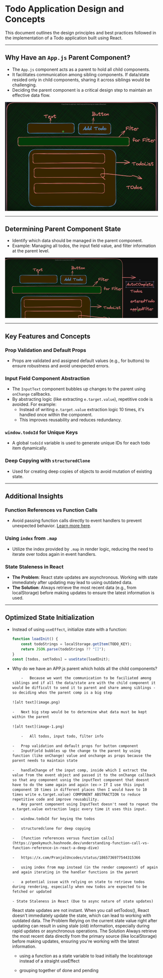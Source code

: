 # Todo Application Design and Concepts

This document outlines the design principles and best practices followed in the implementation of a Todo application built using React.

---

## Why Have an `App.js` Parent Component?

-   The `App.js` component acts as a parent to hold all child components.
-   It facilitates communication among sibling components. If data/state resided only in child components, sharing it across siblings would be challenging.
-   Deciding the parent component is a critical design step to maintain an effective data flow.

![Parent Component Diagram](image.png)

---

## Determining Parent Component State

-   Identify which data should be managed in the parent component.
-   Example: Managing all todos, the input field value, and filter information at the parent level.

![State Management Diagram](image-1.png)

---

## Key Features and Concepts

### Prop Validation and Default Props

-   Props are validated and assigned default values (e.g., for buttons) to ensure robustness and avoid unexpected errors.

### Input Field Component Abstraction

-   The `InputText` component bubbles up changes to the parent using `onChange` callbacks.
-   By abstracting logic (like extracting `e.target.value`), repetitive code is avoided. For example:
    -   Instead of writing `e.target.value` extraction logic 10 times, it's handled once within the component.
    -   This improves reusability and reduces redundancy.

### `window.todoId` for Unique Keys

-   A global `todoId` variable is used to generate unique IDs for each todo item dynamically.

### Deep Copying with `structuredClone`

-   Used for creating deep copies of objects to avoid mutation of existing state.

---

## Additional Insights

### Function References vs Function Calls

-   Avoid passing function calls directly to event handlers to prevent unexpected behavior.
    [Learn more here](https://geekymuch.hashnode.dev/understanding-function-call-vs-function-reference-in-react-a-deep-dive).

### Using `index` from `.map`

-   Utilize the index provided by `.map` in render logic, reducing the need to iterate over todos again in event handlers.

### State Staleness in React

-   **The Problem**: React state updates are asynchronous. Working with state immediately after updating may lead to using outdated data.
-   **The Solution**: Always retrieve the most recent data (e.g., from localStorage) before making updates to ensure the latest information is used.

---

## Optimized State Initialization

-   Instead of using `useEffect`, initialize state with a function:

    ```javascript
    function loadInit() {
    	const todoStrings = localStorage.getItem(TODO_KEY);
    	return JSON.parse(todoStrings ?? "[]");
    }
    const [todos, setTodos] = useState(loadInit);
    ```

-   Why do we have an APP.js parent which holds all the child components?

            -   Because we want the communication to be faciliated among siblings and if all the data/state are with the child component it would be difficult to send it to parent and share among siblings - so deciding whos the parent comp is a big step

        ![alt text](image.png)

        -   Next big step would be to determine what data must be kept within the parent

        ![alt text](image-1.png)

            -   All todos, input todo, filter info

        -   Prop validation and default props for button component
        -   InputField bubbles up the change to the parent by using function (like onChange) value and onchange as props because the parent needs to maintain state

        -   handleChange of the input comp, inside which I extract the value from the event object and passed it to the onChange callback so that any component usnig the inputText component that doesnt have to do the same again and again (ex-> If I use this input component 10 times in different places then I would have to 10 times write e.target.value) COMPONENT ABSTRACTION to reduce repetitive code and improve reusability.
            Any parent component using InputText doesn't need to repeat the e.target.value extraction logic every time it uses this input.

        -   window.todoId for keying the todos

        -   structuredclone for deep copying

        -   [function references versus function calls](https://geekymuch.hashnode.dev/understanding-function-call-vs-function-reference-in-react-a-deep-dive)

        -   https://x.com/PranjalUncodes/status/1865736977544315366

        -   using index from map instead (in the render component) of again and again iterating in the handler functions in the parent

        -   a potential issue with relying on state to retrieve todos during rendering, especially when new todos are expected to be fetched or updated

        - State Staleness in React (Due to async nature of state updates)

    React state updates are not instant. When you call setTodos(), React doesn't immediately update the state, which can lead to working with outdated data.
    The Problem
    Relying on the current state value right after updating can result in using stale (old) information, especially during rapid updates or asynchronous operations.
    The Solution
    Always retrieve the most recent data directly from the primary source (like localStorage) before making updates, ensuring you're working with the latest information.

    -   using a function as a state variable to load initially the localstorage instead of a straight useEffect

    -   grouping together of done and pending

